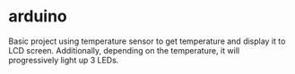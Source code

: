 # arduino
Basic project using temperature sensor to get temperature and display it to LCD screen.  Additionally, depending on the temperature, it will progressively light up 3 LEDs.